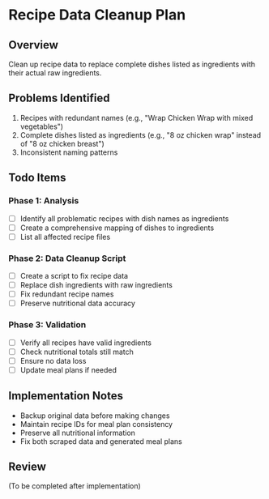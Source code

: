 # Recipe Data Cleanup Plan

## Overview

Clean up recipe data to replace complete dishes listed as ingredients with their actual raw ingredients.

## Problems Identified

1. Recipes with redundant names (e.g., "Wrap Chicken Wrap with mixed vegetables")
2. Complete dishes listed as ingredients (e.g., "8 oz chicken wrap" instead of "8 oz chicken breast")
3. Inconsistent naming patterns

## Todo Items

### Phase 1: Analysis

- [ ] Identify all problematic recipes with dish names as ingredients
- [ ] Create a comprehensive mapping of dishes to ingredients
- [ ] List all affected recipe files

### Phase 2: Data Cleanup Script

- [ ] Create a script to fix recipe data
- [ ] Replace dish ingredients with raw ingredients
- [ ] Fix redundant recipe names
- [ ] Preserve nutritional data accuracy

### Phase 3: Validation

- [ ] Verify all recipes have valid ingredients
- [ ] Check nutritional totals still match
- [ ] Ensure no data loss
- [ ] Update meal plans if needed

## Implementation Notes

- Backup original data before making changes
- Maintain recipe IDs for meal plan consistency
- Preserve all nutritional information
- Fix both scraped data and generated meal plans

## Review

(To be completed after implementation)
